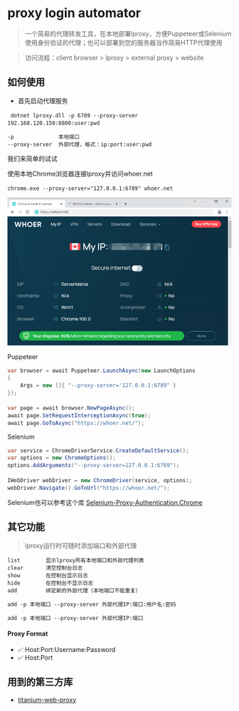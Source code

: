 # proxy login automator

> 一个简易的代理转发工具，在本地部署lproxy，方便Puppeteer或Selenium使用身份验证的代理；也可以部署到您的服务器当作简易HTTP代理使用

> 访问流程：client browser > lproxy > external proxy > website

## 如何使用

- 首先启动代理服务

` dotnet lproxy.dll -p 6789 --proxy-server 192.168.120.150:8800:user:pwd`

<!-- 或者

`dotnet lproxy.dll --proxies /data/proxy.list` -->

```
-p              本地端口
--proxy-server  外部代理，格式：ip:port:user:pwd
```

我们来简单的试试

使用本地Chrome浏览器连接lproxy并访问whoer.net

`chrome.exe --proxy-server="127.0.0.1:6789" whoer.net`

![whoer.net](assets/images/whoer.jpg)

Puppeteer

```c#
var browser = await Puppeteer.LaunchAsync(new LaunchOptions
{
    Args = new []{ "--proxy-server='127.0.0.1:6789" }
});

var page = await browser.NewPageAsync();
await page.SetRequestInterceptionAsync(true);
await page.GoToAsync("https://whoer.net/");
```

Selenium

```c#
var service = ChromeDriverService.CreateDefaultService();
var options = new ChromeOptions();
options.AddArguments("--proxy-server=127.0.0.1:6789");

IWebDriver webDriver = new ChromeDriver(service, options);
webDriver.Navigate().GoToUrl("https://whoer.net/");
```

Selenium也可以参考这个库 [
Selenium-Proxy-Authentication.Chrome](https://github.com/mahdibland/Selenium-Proxy-Authentication.Chrome)

## 其它功能

> lproxy运行时可随时添加端口和外部代理

```
list        显示lproxy所有本地端口和外部代理列表
clear       清空控制台日志
show        在控制台显示日志
hide        在控制台不显示日志
add         绑定新的外部代理（本地端口不能重复）
```
`add -p 本地端口 --proxy-server 外部代理IP:端口:用户名:密码`

`add -p 本地端口 --proxy-server 外部代理IP:端口`

#### Proxy Format

* ✅ Host:Port:Username:Password</br>
* ✅ Host:Port

## 用到的第三方库

- [titanium-web-proxy](https://github.com/justcoding121/titanium-web-proxy)